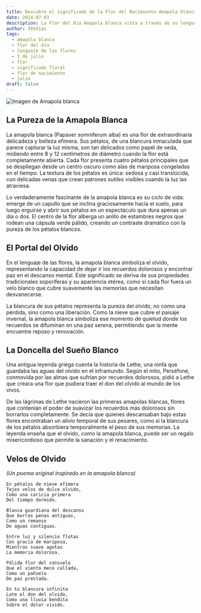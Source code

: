 ```yaml
---
title: Descubre el significado de la Flor del Nacimiento Amapola blanca del 3 de julio
date: 2024-07-03
description: La Flor del Día Amapola blanca vista a través de su lenguaje floral e historias
author: 365días
tags:
  - amapola blanca
  - flor del día
  - lenguaje de las flores
  - 3 de julio
  - flor
  - significado floral
  - flor de nacimiento
  - julio
draft: false
---
```


![Imagen de Amapola blanca](https://cdn.pixabay.com/photo/2021/05/14/19/21/poppy-6254293_1280.jpg#center#center)


## La Pureza de la Amapola Blanca

La amapola blanca (Papaver somniferum alba) es una flor de extraordinaria delicadeza y belleza efímera. Sus pétalos, de una blancura inmaculada que parece capturar la luz misma, son tan delicados como papel de seda, midiendo entre 8 y 12 centímetros de diámetro cuando la flor está completamente abierta. Cada flor presenta cuatro pétalos principales que se despliegan desde un centro oscuro como alas de mariposa congeladas en el tiempo. La textura de los pétalos es única: sedosa y casi translúcida, con delicadas venas que crean patrones sutiles visibles cuando la luz las atraviesa.

Lo verdaderamente fascinante de la amapola blanca es su ciclo de vida: emerge de un capullo que se inclina graciosamente hacia el suelo, para luego erguirse y abrir sus pétalos en un espectáculo que dura apenas un día o dos. El centro de la flor alberga un anillo de estambres negros que rodean una cápsula verde pálido, creando un contraste dramático con la pureza de los pétalos blancos.

## El Portal del Olvido

En el lenguaje de las flores, la amapola blanca simboliza el olvido, representando la capacidad de dejar ir los recuerdos dolorosos y encontrar paz en el descanso mental. Este significado se deriva de sus propiedades tradicionales soporíferas y su apariencia etérea, como si cada flor fuera un velo blanco que cubre suavemente las memorias que necesitan desvanecerse.

La blancura de sus pétalos representa la pureza del olvido, no como una pérdida, sino como una liberación. Como la nieve que cubre el paisaje invernal, la amapola blanca simboliza ese momento de quietud donde los recuerdos se difuminan en una paz serena, permitiendo que la mente encuentre reposo y renovación.

## La Doncella del Sueño Blanco

Una antigua leyenda griega cuenta la historia de Lethe, una ninfa que guardaba las aguas del olvido en el inframundo. Según el mito, Perséfone, conmovida por las almas que sufrían por recuerdos dolorosos, pidió a Lethe que creara una flor que pudiera traer el don del olvido al mundo de los vivos.

De las lágrimas de Lethe nacieron las primeras amapolas blancas, flores que contenían el poder de suavizar los recuerdos más dolorosos sin borrarlos completamente. Se decía que quienes descansaban bajo estas flores encontraban un alivio temporal de sus pesares, como si la blancura de los pétalos absorbiera temporalmente el peso de sus memorias. La leyenda enseña que el olvido, como la amapola blanca, puede ser un regalo misericordioso que permite la sanación y el renacimiento.

## Velos de Olvido
*(Un poema original inspirado en la amapola blanca)*

```
En pétalos de nieve efímera
Tejes velos de dulce olvido,
Como una caricia primera
Del tiempo dormido.

Blanca guardiana del descanso
Que borras penas antiguas,
Como un remanso
De aguas contiguas.

Entre luz y silencio flotas
Con gracia de mariposa,
Mientras suave agotas
La memoria dolorosa.

Pálida flor del consuelo
Que el viento mece callada,
Como un pañuelo
De paz prestada.

En tu blancura infinita
Late el don del olvido,
Como una lluvia bendita
Sobre el dolor vivido.
```